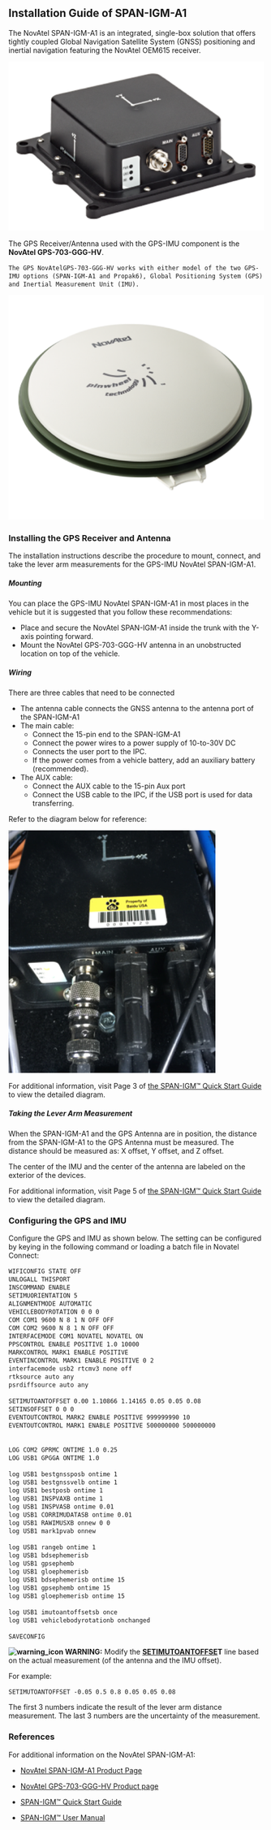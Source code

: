 ## Installation Guide of SPAN-IGM-A1

The NovAtel SPAN-IGM-A1 is an integrated, single-box solution that offers tightly coupled Global Navigation Satellite System (GNSS) positioning and inertial navigation featuring the NovAtel OEM615 receiver.

![novatel_imu](images/Novatel_imu.png)

The GPS Receiver/Antenna used with the GPS-IMU component is the **NovAtel GPS-703-GGG-HV**.

```
The GPS NovAtelGPS-703-GGG-HV works with either model of the two GPS-IMU options (SPAN-IGM-A1 and Propak6), Global Positioning System (GPS) and Inertial Measurement Unit (IMU).
```

![gps_receiver](images/gps_receiver.png)

### Installing the GPS Receiver and Antenna

The installation instructions describe the procedure to mount, connect, and take the lever arm measurements for the GPS-IMU NovAtel SPAN-IGM-A1.

##### Mounting

You can place the GPS-IMU NovAtel SPAN-IGM-A1 in most places in the vehicle but it is suggested that you follow these recommendations:

- Place and secure the NovAtel SPAN-IGM-A1 inside the trunk with the Y-axis pointing forward.
- Mount the NovAtel GPS-703-GGG-HV antenna in an unobstructed location on top of the vehicle.

##### Wiring

There are three cables that need to be connected

- The antenna cable connects the GNSS antenna to the antenna port of the SPAN-IGM-A1
- The main cable:
  - Connect the 15-pin end to the SPAN-IGM-A1
  - Connect the power wires to a power supply of 10-to-30V DC
  - Connects the user port to the IPC. 
  - If the power comes from a vehicle battery, add an auxiliary battery (recommended).
- The AUX cable:
  - Connect the AUX cable to the 15-pin Aux port
  - Connect the USB cable to the IPC, if the USB port is used for data transferring.

Refer to the diagram below for reference:

![imu_main_cable_connection](images/imu_main_cable_connection.png)

For additional information, visit Page 3 of [the SPAN-IGM™ Quick Start Guide](http://www.novatel.com/assets/Documents/Manuals/GM-14915114.pdf) to view the detailed diagram.

##### Taking the Lever Arm Measurement

When the SPAN-IGM-A1 and the GPS Antenna are in position, the distance from the SPAN-IGM-A1 to the GPS Antenna must be measured. The distance should be measured as: X offset, Y offset, and Z offset.

The center of the IMU and the center of the antenna are labeled on the exterior of the devices.

For additional information, visit Page 5 of [the SPAN-IGM™ Quick Start Guide](http://www.novatel.com/assets/Documents/Manuals/GM-14915114.pdf) to view the detailed diagram.

### Configuring the GPS and IMU

Configure the GPS and IMU as shown below. The setting can be configured by keying in the following command or loading a batch file in Novatel Connect:

```
WIFICONFIG STATE OFF
UNLOGALL THISPORT
INSCOMMAND ENABLE
SETIMUORIENTATION 5
ALIGNMENTMODE AUTOMATIC  
VEHICLEBODYROTATION 0 0 0
COM COM1 9600 N 8 1 N OFF OFF
COM COM2 9600 N 8 1 N OFF OFF
INTERFACEMODE COM1 NOVATEL NOVATEL ON
PPSCONTROL ENABLE POSITIVE 1.0 10000
MARKCONTROL MARK1 ENABLE POSITIVE
EVENTINCONTROL MARK1 ENABLE POSITIVE 0 2
interfacemode usb2 rtcmv3 none off
rtksource auto any
psrdiffsource auto any

SETIMUTOANTOFFSET 0.00 1.10866 1.14165 0.05 0.05 0.08
SETINSOFFSET 0 0 0
EVENTOUTCONTROL MARK2 ENABLE POSITIVE 999999990 10
EVENTOUTCONTROL MARK1 ENABLE POSITIVE 500000000 500000000


LOG COM2 GPRMC ONTIME 1.0 0.25
LOG USB1 GPGGA ONTIME 1.0

log USB1 bestgnssposb ontime 1
log USB1 bestgnssvelb ontime 1
log USB1 bestposb ontime 1
log USB1 INSPVAXB ontime 1
log USB1 INSPVASB ontime 0.01
log USB1 CORRIMUDATASB ontime 0.01
log USB1 RAWIMUSXB onnew 0 0
log USB1 mark1pvab onnew

log USB1 rangeb ontime 1
log USB1 bdsephemerisb
log USB1 gpsephemb
log USB1 gloephemerisb
log USB1 bdsephemerisb ontime 15
log USB1 gpsephemb ontime 15
log USB1 gloephemerisb ontime 15

log USB1 imutoantoffsetsb once
log USB1 vehiclebodyrotationb onchanged
 
SAVECONFIG
```

**![warning_icon](/Users/hanyang07/apollo/docs/quickstart/images/warning_icon.png) WARNING:** Modify the **<u>SETIMUTOANTOFFSE</u>T** line based on the actual measurement (of the antenna and the IMU offset).

For example:

```
SETIMUTOANTOFFSET -0.05 0.5 0.8 0.05 0.05 0.08
```
The first 3 numbers indicate the result of the lever arm distance measurement. The last 3 numbers are the uncertainty of the measurement. 

### References

For additional information on the NovAtel SPAN-IGM-A1:

* [NovAtel SPAN-IGM-A1 Product Page](https://www.novatel.com/products/span-gnss-inertial-systems/span-combined-systems/span-igm-a1/)

* [NovAtel GPS-703-GGG-HV Product page](https://www.novatel.com/products/gnss-antennas/high-performance-gnss-antennas/gps-703-ggg-hv/)

*  [SPAN-IGM™ Quick Start Guide](http://www.novatel.com/assets/Documents/Manuals/GM-14915114.pdf)

* [SPAN-IGM™ User Manual](http://www.novatel.com/assets/Documents/Manuals/OM-20000141.pdf)